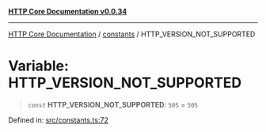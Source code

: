 [**HTTP Core Documentation v0.0.34**](../../README.md)

***

[HTTP Core Documentation](../../modules.md) / [constants](../README.md) / HTTP\_VERSION\_NOT\_SUPPORTED

# Variable: HTTP\_VERSION\_NOT\_SUPPORTED

> `const` **HTTP\_VERSION\_NOT\_SUPPORTED**: `505` = `505`

Defined in: [src/constants.ts:72](https://github.com/stonemjs/http-core/blob/424f80742be298e137f118c0e2e80266a8a78f3c/src/constants.ts#L72)
